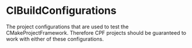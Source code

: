 # CIBuildConfigurations #

The project configurations that are used to test the CMakeProjectFramework. Therefore CPF projects should be guaranteed to work with either of these configurations.

